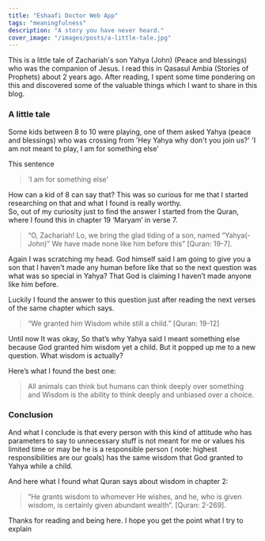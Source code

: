 ```yaml
---
title: "Eshaafi Doctor Web App"
tags: "meaningfulness"
description: "A story you have never heard."
cover_image: "/images/posts/a-little-tale.jpg"
---
```


This is a little tale of Zachariah's son Yahya (John) (Peace and blessings) who was the companion of Jesus. I read this in Qasasul Ambia (Stories of Prophets) about 2 years ago. After reading, I spent some time pondering on this and discovered some of the valuable things which I want to share in this blog.

### A little tale

Some kids between 8 to 10 were playing, one of them asked Yahya (peace and blessings) who was crossing from 'Hey Yahya why don't you join us?'
'I am not meant to play, I am for something else'

This sentence

> 'I am for something else'

How can a kid of 8 can say that? This was so curious for me that I started researching on that and what I found is really worthy.  
So, out of my curiosity just to find the answer I started from the Quran, where I found this in chapter 19 ‘Maryam’ in verse 7.

> “O, Zachariah! Lo, we bring the glad tiding of a son, named “Yahya(- John)” We have made none like him before this” [Quran: 19-7].

Again I was scratching my head. God himself said I am going to give you a son that I haven't made any human before like that so the next question was what was so special in Yahya? That God is claiming I haven’t made anyone like him before.

Luckily I found the answer to this question just after reading the next verses of the same chapter which says.

> “We granted him Wisdom while still a child.” [Quran: 19-12]

Until now It was okay, So that’s why Yahya said I meant something else because God granted him wisdom yet a child. But it popped up me to a new question. What wisdom is actually?

Here’s what I found the best one:

> All animals can think but humans can think deeply over something and Wisdom is the ability to think deeply and unbiased over a choice.

### Conclusion

And what I conclude is that every person with this kind of attitude who has parameters to say to unnecessary stuff is not meant for me or values his limited time or may be he is a responsible person ( note: highest responsibilities are our goals) has the same wisdom that God granted to Yahya while a child.

And here what I found what Quran says about wisdom in chapter 2:

> “He grants wisdom to whomever He wishes, and he, who is given wisdom, is certainly given abundant wealth”. [Quran: 2-269].

Thanks for reading and being here. I hope you get the point what I try to explain
